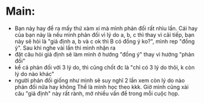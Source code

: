 # Main:
- Bạn này hay đề ra mấy thứ xàm xí mà mình phản đối rất nhìu lần. Cái hay của bạn này là nếu mình phản đối vì lý do a, b, c thì thay vì cãi tiếp, bạn này sẽ hỏi là "giả định a, b và c ok thì B có đồng ý ko?", mình rep "đồng ý". Sau khi nghe vài lần thì mình nhận ra
- đặt câu hỏi giả định sẽ làm mình ở hướng "đồng ý" thay vì hướng "phản đối"
- kể cả phản đối với 3 lý do, thì cũng chốt đc là "chỉ có 3 lý do thôi, k còn lý do nào khác"
- người phản đối giống như mình sẽ suy nghĩ 2 lần xem còn lý do nào phản đối nữa hay không
Thế là mình học theo kkk. Giờ mình cũng xài câu "giả định" này rất rành, mở nhiều vấn đề trong mỗi cuộc họp.
